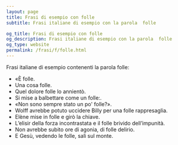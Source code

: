 ```yaml
---
layout: page
title: Frasi di esempio con folle 
subtitle: Frasi italiane di esempio con la parola  folle

og_title: Frasi di esempio con folle 
og_description: Frasi italiane di esempio con la parola  folle
og_type: website
permalink: /frasi/f/folle.html
---
```


Frasi italiane di esempio contenenti la parola folle:


- «È folle.
- Una cosa folle.
- Quel dolore folle lo annientò.
- Si mise a balbettare come un folle:.
- «Non sono sempre stato un po' folle?».
- Wolff avrebbe potuto uccidere Billy per una folle rappresaglia.
- Elène mise in folle e girò la chiave.
- L’elisir della forza incontrastata e il folle brivido dell’impunità.
- Non avrebbe subito ore di agonia, di folle delirio.
- E Gesù, vedendo le folle, salì sul monte.
